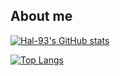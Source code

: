 ## About me

[![Hal-93's GitHub stats](https://github-readme-stats.vercel.app/api?username=Hal-93&theme=tokyonight)](https://github.com/Hal-93)

[![Top Langs](https://github-readme-stats.vercel.app/api/top-langs/?username=Hal-93&theme=tokyonight)](https://github.com/Hal-93)
